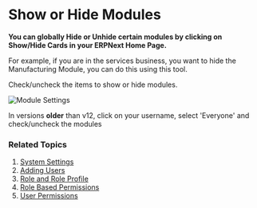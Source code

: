 <!-- add-breadcrumbs -->
# Show or Hide Modules

**You can globally Hide or Unhide certain modules by clicking on Show/Hide Cards in your ERPNext Home Page.**

For example, if you are in the services business, you want to hide the Manufacturing Module, you can do this using this tool.

Check/uncheck the items to show or hide modules.

<img class="screenshot" alt="Module Settings" src="{{docs_base_url}}/assets/img/setup/settings/show-hide-modules.gif">

In versions **older** than v12, click on your username, select 'Everyone' and check/uncheck the modules

### Related Topics
1. [System Settings](/docs/user/manual/en/setting-up/settings/system-settings)
1. [Adding Users](/docs/user/manual/en/setting-up/users-and-permissions/adding-users)
1. [Role and Role Profile](/docs/user/manual/en/setting-up/users-and-permissions/role-and-role-profile)
1. [Role Based Permissions](/docs/user/manual/en/setting-up/users-and-permissions/role-based-permissions)
1. [User Permissions](/docs/user/manual/en/setting-up/users-and-permissions/user-permissions)
